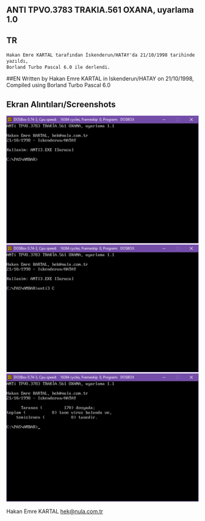 ## ANTI TPVO.3783 TRAKIA.561 OXANA, uyarlama 1.0

## TR
    Hakan Emre KARTAL tarafından İskenderun/HATAY'da 21/10/1998 tarihinde yazıldı,
    Borland Turbo Pascal 6.0 ile derlendi.

##EN 
    Written by Hakan Emre KARTAL in Iskenderun/HATAY on 21/10/1998, 
    Compiled using Borland Turbo Pascal 6.0

## Ekran Alıntıları/Screenshots
![ANTI3_1](https://github.com/AIntelligent/MSDOS/blob/12a613e61a7d55bb809779aa0ae2ed45e5a617ca/ANTI3/screenshots/ANTI3_1.PNG)
![ANTI3_2](https://github.com/AIntelligent/MSDOS/blob/12a613e61a7d55bb809779aa0ae2ed45e5a617ca/ANTI3/screenshots/ANTI3_2.PNG)
![ANTI3_3](https://github.com/AIntelligent/MSDOS/blob/12a613e61a7d55bb809779aa0ae2ed45e5a617ca/ANTI3/screenshots/ANTI3_3.PNG)

Hakan Emre KARTAL
hek@nula.com.tr
